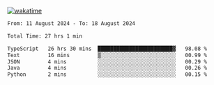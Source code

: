 [![wakatime](https://wakatime.com/badge/user/702d7a0d-6421-40c6-be4d-9b18f6ca91d5.svg)](https://wakatime.com/@702d7a0d-6421-40c6-be4d-9b18f6ca91d5)

<!--START_SECTION:waka-->

```txt
From: 11 August 2024 - To: 18 August 2024

Total Time: 27 hrs 1 min

TypeScript   26 hrs 30 mins  ████████████████████████▓   98.08 %
Text         16 mins         ▒░░░░░░░░░░░░░░░░░░░░░░░░   00.99 %
JSON         4 mins          ░░░░░░░░░░░░░░░░░░░░░░░░░   00.29 %
Java         4 mins          ░░░░░░░░░░░░░░░░░░░░░░░░░   00.26 %
Python       2 mins          ░░░░░░░░░░░░░░░░░░░░░░░░░   00.15 %
```

<!--END_SECTION:waka-->